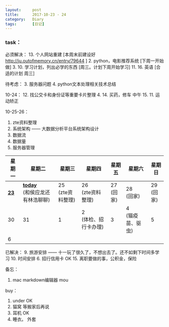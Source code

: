 ```yaml
---
layout:     post
title:      2017-10-23 - 24
category:   Diary
tags:		[日记]
---
```

### task：
必须解决：
13. 个人网站重建  [本周末前建设好
http://ju.outofmemory.cn/entry/79644
]
2. python，电影推荐系统 [下周一开始做]
3. 10. 学习计划，列出必学的东西 [周三。计划下周开始学习]
11. 16. 英语 [合适的计划 周三]

待考虑：
3. 服务器问题
4. python文本处理相关技术总结


10-24：
12. 找公交卡和身份证等重要卡片整理
4. 14. 买药，修车  中午
15. 11. 运动矫正

10-25-26：
1. zte资料整理
  1. 系统架构 —— 大数据分析平台系统架构设计
  2. 数据流
  3. 数据量
  4. 服务器管理


星期一|星期二|星期三|星期四|星期五|星期六|星期日
---|---|---|---|---|---|---
**<u>23</u>** |**<u>today</u>**<br/>(和侯应龙还有林浩聊聊) |25<br/>(zte资料整理) |26<br/>(zte资料整理) |27<br/>(回家) |28<br/>(回家) |29<br/>(回家)
30 |31 |1  |2<br/>(体检、招行卡办理)  |3  |4<br/>(猫疫苗、驱虫)  |5
6  |


已解决：
9. 旅游安排 —— 十一玩了很久了，不想出去了。还不如剩下时间多学习
10. 时间安排
6. 招行信用卡  OK
15. 离职要做的事，公积金，保险

备忘：
1. mac markdown编辑器 mou


buy：
1. under  OK
2. 猫窝  等搬家后再说
3. 耳机  OK
4. 睡衣。 外套

